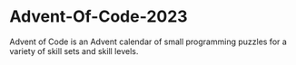 # Advent-Of-Code-2023
Advent of Code is an Advent calendar of small programming puzzles for a variety of skill sets and skill levels.
